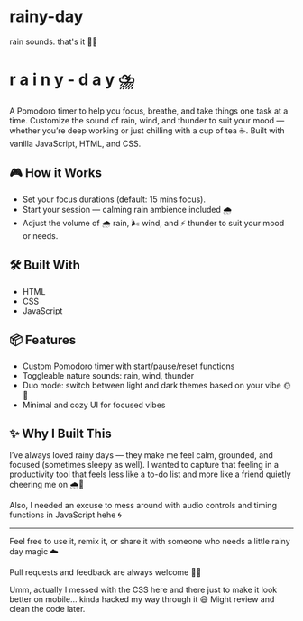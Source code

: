 # rainy-day
rain sounds. that's it ✌🏻

# r a i n y - d a y ⛈️

A Pomodoro timer to help you focus, breathe, and take things one task at a time. Customize the sound of rain, wind, and thunder to suit your mood — whether you’re deep working or just chilling with a cup of tea ☕. Built with vanilla JavaScript, HTML, and CSS.

## 🎮 How it Works
- Set your focus durations (default: 15 mins focus).
- Start your session — calming rain ambience included 🌧️
- Adjust the volume of 🌧️ rain, 🌬️ wind, and ⚡️ thunder to suit your mood or needs.

## 🛠️ Built With
- HTML
- CSS
- JavaScript

## 📦 Features
- Custom Pomodoro timer with start/pause/reset functions
- Toggleable nature sounds: rain, wind, thunder
- Duo mode: switch between light and dark themes based on your vibe 🌞🌙
- Minimal and cozy UI for focused vibes



## ✨ Why I Built This
I’ve always loved rainy days — they make me feel calm, grounded, and focused (sometimes sleepy as well). I wanted to capture that feeling in a productivity tool that feels less like a to-do list and more like a friend quietly cheering me on 🌧️🍃

Also, I needed an excuse to mess around with audio controls and timing functions in JavaScript hehe 🌀


---

Feel free to use it, remix it, or share it with someone who needs a little rainy day magic ☁️

Pull requests and feedback are always welcome 🫶🏻

Umm, actually I messed with the CSS here and there just to make it look better on mobile… kinda hacked my way through it 😅 Might review and clean the code later.
